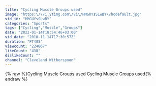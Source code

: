 ```yaml
---
title: "Cycling Muscle Groups used"
image: "https:\/\/i.ytimg.com\/vi\/HMGUYsSLwBY\/hqdefault.jpg"
vid_id: "HMGUYsSLwBY"
categories: "Sports"
tags: ["Cycling","Muscle","Groups"]
date: "2022-01-14T18:54:46+03:00"
vid_date: "2010-11-14T17:30:57Z"
duration: "PT40S"
viewcount: "224867"
likeCount: "438"
dislikeCount: ""
channel: "Cleveland Witherspoon"
---
```

{% raw %}Cycling Muscle Groups used Cycling Muscle Groups used{% endraw %}
